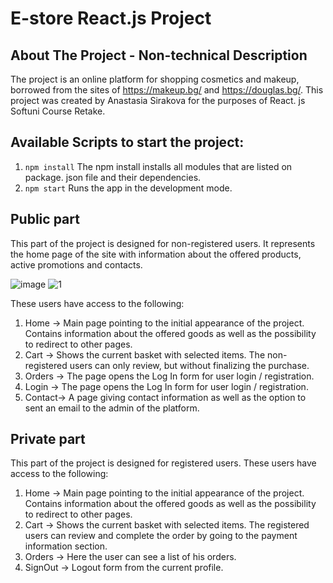 # E-store React.js Project

## About The Project - Non-technical Description

The project is an online platform for shopping cosmetics and makeup, borrowed from the sites of https://makeup.bg/ and https://douglas.bg/.
This project was created by Anastasia Sirakova for the purposes of React. js Softuni Course Retake.


## Available Scripts to start the project:
1. `npm install`
The npm install installs all modules that are listed on package. json file and their dependencies. 
2. `npm start`
Runs the app in the development mode.

## Public part
This part of the project is designed for non-registered users. 
It represents the home page of the site with information about the offered products, active promotions and contacts.

![image](https://user-images.githubusercontent.com/47693700/185776005-9eba3486-5206-42d6-b8f4-619a8c640120.png)
![1](https://user-images.githubusercontent.com/47693700/185776155-483a80cf-fe3d-4ef1-977d-a755f5fc2493.jpg)


These users have access to the following:

1. Home -> Main page pointing to the initial appearance of the project. Contains information about the offered goods as well as the possibility to redirect to other pages.
2. Cart -> Shows the current basket with selected items. The non-registered users can only review, but without finalizing the purchase.
3. Orders -> The page opens the Log In form for user login / registration.
4. Login -> The page opens the Log In form for user login / registration.
5. Contact-> A page giving contact information as well as the option to sent an email to the admin of the platform.

## Private part
This part of the project is designed for registered users. These users have access to the following:

1. Home -> Main page pointing to the initial appearance of the project. Contains information about the offered goods as well as the possibility to redirect to other pages.
2. Cart -> Shows the current basket with selected items. The registered users can review and complete the order by going to the payment information section.
3. Orders -> Here the user can see a list of his orders.
4. SignOut -> Logout form from the current profile.
